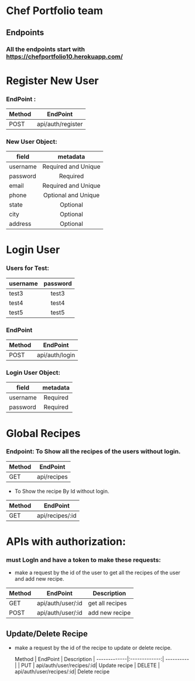 # Chef Portfolio team

## Endpoints

### All the endpoints start with https://chefportfolio10.herokuapp.com/


                                 
   # Register New User
   
  ### EndPoint :




| Method        | EndPoint           | 
| ------------- |:-------------:| 
| POST      | api/auth/register|



                        
                                                              
  ### New User Object: 
   
   
   
   
   | field        | metadata           | 
   | -------------|:-------------:| 
   |  username   | Required and Unique
   |   password    |  Required   |
   |    email       |  Required and Unique |
   |   phone       |  Optional and Unique  |
   |      state       |  Optional  |
   |     city        |  Optional   |
   |    address     |  Optional    |
                    
   
   
   
 
            

   # Login User
   
  ### Users for Test: 
   
   
   
   | username        | password           | 
   | -------------|:-------------:| 
   | test3     |     test3  | 
   | test4     |     test4   |
   | test5     |     test5   |
   
   
   
   
   
  ### EndPoint
   
   
   Method        |           EndPoint
   | -------------|:-------------:| 
   | POST         |  api/auth/login|
                   
                       
   
  ### Login User Object: 
   
   
   
   | field        | metadata           | 
   | -------------|:-------------:| 
   | username     |     Required  | 
   | password     |     Required   |
   
   
   
   
   
   # Global Recipes
   
   ### Endpoint: To Show all the recipes of the users without login.
   
   Method        |           EndPoint
   | -------------|:-------------:| 
   | GET         |  api/recipes|
   
   
   
   * To Show the recipe By Id without login.
   
   
   Method        |           EndPoint
 | -------------|:-------------:| 
 | GET         |  api/recipes/:id|
                   
   
   
 # APIs with authorization:
 
 ### must LogIn and have a token to make these requests:
 
 
 * make a request by the id of the user to get all the recipes of the user and add new recipe.
 
 
  Method        |       EndPoint | Description
 | -------------|:-------------:| ----------|
 | GET         |  api/auth/user/:id|  get all recipes
  | POST         |  api/auth/user/:id|  add new recipe
 
 
## Update/Delete Recipe
 * make a request by the id of the recipe to update or delete recipe.
 
 
   Method        |       EndPoint | Description
 | -------------|:-------------:| ----------|
 | PUT         |  api/auth/user/recipes/:id|  Update recipe
  | DELETE         |  api/auth/user/recipes/:id|   Delete recipe

   
